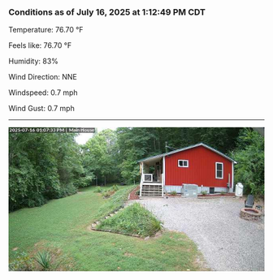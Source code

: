 ### Conditions as of July 16, 2025 at 1:12:49 PM CDT 

Temperature: 76.70 &deg;F

Feels like: 76.70 &deg;F

Humidity: 83%

Wind Direction: NNE

Windspeed: 0.7 mph

Wind Gust: 0.7 mph

---

<img src="./images/latest.jpeg"/>

